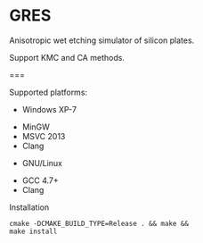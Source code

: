 GRES
====

Anisotropic wet etching simulator of silicon plates.

Support KMC and CA methods.

===

Supported platforms:
  * Windows XP-7
   - MinGW
   - MSVC 2013
   - Clang
  * GNU/Linux
   - GCC 4.7+
   - Clang

Installation

<code>cmake -DCMAKE_BUILD_TYPE=Release . && make && make install</code>
